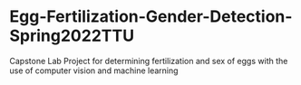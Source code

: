 # Egg-Fertilization-Gender-Detection-Spring2022TTU
Capstone Lab Project for determining fertilization and sex of eggs with the use of computer vision and machine learning
